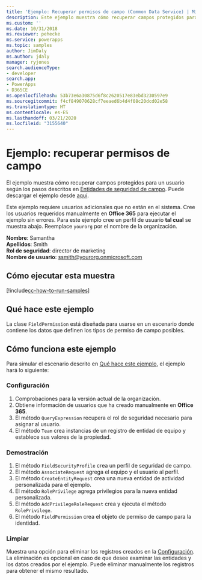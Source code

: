 ```yaml
---
title: 'Ejemplo: Recuperar permisos de campo (Common Data Service) | Microsoft Docs'
description: Este ejemplo muestra cómo recuperar campos protegidos para un usuario
ms.custom: ''
ms.date: 10/31/2018
ms.reviewer: pehecke
ms.service: powerapps
ms.topic: samples
author: JimDaly
ms.author: jdaly
manager: ryjones
search.audienceType:
- developer
search.app:
- PowerApps
- D365CE
ms.openlocfilehash: 53b73e6a30875d6f8c2620517e83ebd3230597e9
ms.sourcegitcommit: f4cf849070628cf7eeaed6b4d4f08c20dcd02e58
ms.translationtype: HT
ms.contentlocale: es-ES
ms.lasthandoff: 03/21/2020
ms.locfileid: "3155640"
---
```

# <a name="sample-retrieve-field-permissions"></a>Ejemplo: recuperar permisos de campo

<!-- https://docs.microsoft.com/dynamics365/customer-engagement/developer/sample-retrieve-field-permissions -->

El ejemplo muestra cómo recuperar campos protegidos para un usuario según los pasos descritos en [Entidades de seguridad de campo](https://docs.microsoft.com/dynamics365/customer-engagement/developer/field-security-entities). Puede descargar el ejemplo desde [aquí](https://github.com/Microsoft/PowerApps-Samples/tree/master/cds/orgsvc/C%23/RetrieveFieldPermission).

Este ejemplo requiere usuarios adicionales que no están en el sistema. Cree los usuarios requeridos manualmente en **Office 365** para ejecutar el ejemplo sin errores. Para este ejemplo cree un perfil de usuario **tal cual** se muestra abajo. Reemplace `yourorg` por el nombre de la organización.

**Nombre**: Samantha <br/>
**Apellidos**: Smith<br/>
**Rol de seguridad**: director de marketing<br/>
**Nombre de usuario**: ssmith@yourorg.onmicrosoft.com<br/>

## <a name="how-to-run-this-sample"></a>Cómo ejecutar esta muestra

[!include[cc-how-to-run-samples](../../includes/cc-how-to-run-samples.md)]

## <a name="what-this-sample-does"></a>Qué hace este ejemplo

La clase `FieldPermission` está diseñada para usarse en un escenario donde contiene los datos que definen los tipos de permiso de campo posibles.

## <a name="how-this-sample-works"></a>Cómo funciona este ejemplo

Para simular el escenario descrito en [Qué hace este ejemplo](#what-this-sample-does), el ejemplo hará lo siguiente:

### <a name="setup"></a>Configuración

1. Comprobaciones para la versión actual de la organización.
1. Obtiene información de usuarios que ha creado manualmente en **Office 365**.
1. El método `QueryExpression` recupera el rol de seguridad necesario para asignar al usuario.
1. El método `Team` crea instancias de un registro de entidad de equipo y establece sus valores de la propiedad.

### <a name="demonstrate"></a>Demostración

1. El método `FieldSecurityProfile` crea un perfil de seguridad de campo.
1. El método `AssociateRequest` agrega el equipo y el usuario al perfil.
1. El método `CreateEntityRequest` crea una nueva entidad de actividad personalizada para el ejemplo.
1. El método `RolePrivilege` agrega privilegios para la nueva entidad personalizada.
1. El método `AddPrivilegeRoleRequest` crea y ejecuta el método `RolePrivilege`.
1. El método `FieldPermission` crea el objeto de permiso de campo para la identidad.

### <a name="clean-up"></a>Limpiar

Muestra una opción para eliminar los registros creados en la [Configuración](#setup). La eliminación es opcional en caso de que desee examinar las entidades y los datos creados por el ejemplo. Puede eliminar manualmente los registros para obtener el mismo resultado.
